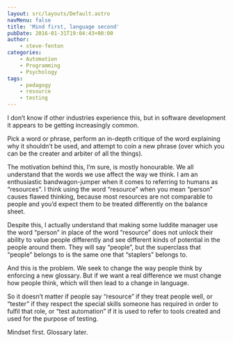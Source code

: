 ```yaml
---
layout: src/layouts/Default.astro
navMenu: false
title: 'Mind first, language second'
pubDate: 2016-01-31T19:04:43+00:00
author:
    - steve-fenton
categories:
    - Automation
    - Programming
    - Psychology
tags:
    - pedagogy
    - resource
    - testing
---
```


I don’t know if other industries experience this, but in software development it appears to be getting increasingly common.

Pick a word or phrase, perform an in-depth critique of the word explaining why it shouldn’t be used, and attempt to coin a new phrase (over which you can be the creater and arbiter of all the things).

The motivation behind this, I’m sure, is mostly honourable. We all understand that the words we use affect the way we think. I am an enthusiastic bandwagon-jumper when it comes to referring to humans as “resources”. I think using the word “resource” when you mean “person” causes flawed thinking, because most resources are not comparable to people and you’d expect them to be treated differently on the balance sheet.

Despite this, I actually understand that making some luddite manager use the word “person” in place of the word “resource” does not unlock their ability to value people differently and see different kinds of potential in the people around them. They will say “people”, but the superclass that “people” belongs to is the same one that “staplers” belongs to.

And this is the problem. We seek to change the way people think by enforcing a new glossary. But if we want a real difference we must change how people think, which will then lead to a change in language.

So it doesn’t matter if people say “resource” if they treat people well, or “tester” if they respect the special skills someone has required in order to fulfil that role, or “test automation” if it is used to refer to tools created and used for the purpose of testing.

Mindset first. Glossary later.